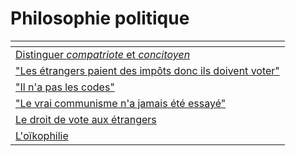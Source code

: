 # Philosophie politique



<table data-view="cards"><thead><tr><th></th></tr></thead><tbody><tr><td><a href="distinguer-compatriote-et-concitoyen.md">Distinguer <em>compatriote</em> et <em>concitoyen</em></a></td></tr><tr><td><a href="les-etrangers-paient-des-impots-donc-ils-doivent-voter.md">"Les étrangers paient des impôts donc ils doivent voter"</a></td></tr><tr><td><a href="il-na-pas-les-codes.md">"Il n'a pas les codes"</a></td></tr><tr><td><a href="le-vrai-communisme-na-jamais-ete-essaye.md">"Le vrai communisme n'a jamais été essayé"</a></td></tr><tr><td><a href="le-droit-de-vote-aux-etrangers.md">Le droit de vote aux étrangers</a></td></tr><tr><td><a href="loikophilie.md">L'oïkophilie</a></td></tr></tbody></table>
